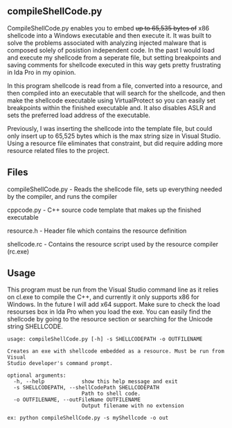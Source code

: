## compileShellCode.py

CompileShellCode.py enables you to embed ~~up to 65,535 bytes of~~ x86 shellcode into a Windows executable and then execute it. It was built to solve the problems associated with analyzing injected malware that is composed solely of posistion independent code. In the past I would load and execute my shellcode from a seperate file, but setting breakpoints and saving comments for shellcode executed in this way gets pretty frustrating in Ida Pro in my opinion.

In this program shellcode is read from a file, converted into a resource, and then compiled into an executable that will search for the shellcode, and then make the shellcode executable using VirtualProtect so you can easily set breakpoints within the finished executable and. It also disables ASLR and sets the preferred load address of the executable. 

Previously, I was inserting the shellcode into the template file, but could only insert up to 65,525 bytes which is the max string size in Visual Studio. Using a resource file eliminates that constraint, but did require adding more resource related files to the project.

## Files

compileShellCode.py - Reads the shellcode file, sets up everything needed by the compiler, and runs the compiler

cppcode.py - C++ source code template that makes up the finished executable

resource.h - Header file which contains the resource definition

shellcode.rc - Contains the resource script used by the resource compiler (rc.exe)

## Usage

This program must be run from the Visual Studio command line as it relies on cl.exe to compile the C++, and currently it only supports x86 for Windows. In the future I will add x64 support. Make sure to check the load resourses box in Ida Pro when you load the exe. You can easily find the shellcode by going to the resource section or searching for the Unicode string SHELLCODE.

```
usage: compileShellCode.py [-h] -s SHELLCODEPATH -o OUTFILENAME

Creates an exe with shellcode embedded as a resource. Must be run from Visual
Studio developer's command prompt.

optional arguments:
  -h, --help            show this help message and exit
  -s SHELLCODEPATH, --shellCodePath SHELLCODEPATH
                        Path to shell code.
  -o OUTFILENAME, --outFileName OUTFILENAME
                        Output filename with no extension

ex: python compileShellCode.py -s myShellcode -o out
```

